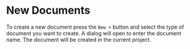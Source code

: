 # New Documents

To create a new document press the `New +` button and select the type of document you want to create. A dialog will open to enter the document name. The document will be created in the current project.
